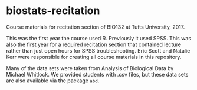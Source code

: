 # biostats-recitation
Course materials for recitation section of BIO132 at Tufts University, 2017.

This was the first year the course used R.  Previously it used SPSS.  This was also the first year for a required recitation section that contained lecture rather than just open hours for SPSS troubleshooting. Eric Scott and Natalie Kerr were responsible for creating all course materials in this repository.

Many of the data sets were taken from Analysis of Biological Data by Michael Whitlock. We provided students with .csv files, but these data sets are also available via the package `abd`.

